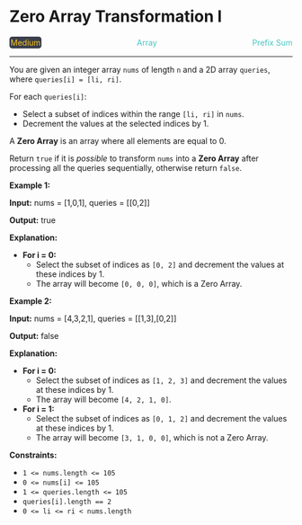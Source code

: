 # Zero Array Transformation I

<div style="display: flex; justify-content: space-between; align-items: center">
<div style="color: #fac31d;
padding: 2px; background-color: #3a3f4b; border-radius: 5px;">Medium</div>
<div style="color: #46c6c2">Array</div>
<div style="color: #46c6c2">Prefix Sum</div>
</div>

---

You are given an integer array `nums` of length `n` and a 2D array `queries`, where `queries[i] = [li, ri]`.

For each `queries[i]`:

*   Select a subset of indices within the range `[li, ri]` in `nums`.
*   Decrement the values at the selected indices by 1.

A **Zero Array** is an array where all elements are equal to 0.

Return `true` if it is _possible_ to transform `nums` into a **Zero Array** after processing all the queries sequentially, otherwise return `false`.

**Example 1:**

**Input:** nums = \[1,0,1\], queries = \[\[0,2\]\]

**Output:** true

**Explanation:**

*   **For i = 0:**
    *   Select the subset of indices as `[0, 2]` and decrement the values at these indices by 1.
    *   The array will become `[0, 0, 0]`, which is a Zero Array.

**Example 2:**

**Input:** nums = \[4,3,2,1\], queries = \[\[1,3\],\[0,2\]\]

**Output:** false

**Explanation:**

*   **For i = 0:**
    *   Select the subset of indices as `[1, 2, 3]` and decrement the values at these indices by 1.
    *   The array will become `[4, 2, 1, 0]`.
*   **For i = 1:**
    *   Select the subset of indices as `[0, 1, 2]` and decrement the values at these indices by 1.
    *   The array will become `[3, 1, 0, 0]`, which is not a Zero Array.

**Constraints:**

*   `1 <= nums.length <= 105`
*   `0 <= nums[i] <= 105`
*   `1 <= queries.length <= 105`
*   `queries[i].length == 2`
*   `0 <= li <= ri < nums.length`